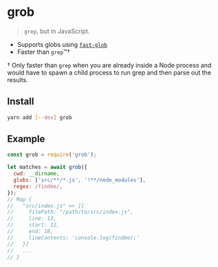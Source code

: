 # grob

> `grep`, but in JavaScript.

- Supports globs using [`fast-glob`](https://github.com/mrmlnc/fast-glob)
- Faster than `grep`™†

† Only faster than `grep` when you are already inside a Node process and would
  have to spawn a child process to run grep and then parse out the results.

## Install

```sh
yarn add [--dev] grob
```

## Example

```js
const grob = require('grob');

let matches = await grob({
  cwd: __dirname,
  globs: ['src/**/*.js', '!**/node_modules'],
  regex: /findme/,
});
// Map {
//   "src/index.js" => [{
//     filePath: "/path/to/src/index.js",
//     line: 13,
//     start: 12,
//     end: 18,
//     lineContents: 'console.log(findme);'
//   }]
//   ...
// }
```
